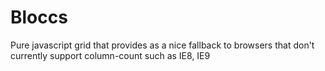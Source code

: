 Bloccs
======

Pure javascript grid that provides as a nice fallback to browsers
that don't currently support column-count such as IE8, IE9